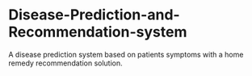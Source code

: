 # Disease-Prediction-and-Recommendation-system
A disease prediction system based on patients symptoms with a home remedy recommendation solution.
